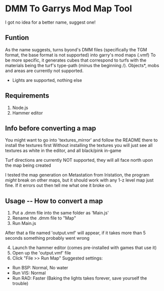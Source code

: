 # DMM To Garrys Mod Map Tool
I got no idea for a better name, suggest one!

## Funtion
As the name suggests, turns byond's DMM files (specifically the TGM format, the base format is not supported) into garry's mod maps (.vmf)
To be more specific, it generates cubes that correspond to turfs with the materials being the turf's type-path (minus the beginning /).
Objects*, mobs and areas are currently not supported.
* Lights are supported, nothing else

## Requirements
1. Node.js
2. Hammer editor

## Info before converting a map
You might want to go into 'textures_mirror' and follow the README there to install the textures first
Without installing the textures you will just see all textures as white in the editor, and all black/pink in-game

Turf directions are currently NOT supported, they will all face north upon the map being created

I tested the map generation on Metastation from Iristation, the program *might* break on other maps, but it should work with any 1-z level map just fine. If it errors out then tell me what one it broke on.

## Usage -- How to convert a map
1. Put a .dmm file into the same folder as 'Main.js'
2. Rename the .dmm file to "Map"
3. Run Main.js

After that a file named 'output.vmf' will appear, if it takes more than 5 seconds something probably went wrong

4. Launch the hammer editor (comes pre-installed with games that use it)
5. Open up the 'output.vmf' file
6. Click "File >> Run Map"
Suggested settings:
* Run BSP: Normal, No water
* Run VIS: Normal
* Run RAD: Faster (Baking the lights takes forever, save yourself the trouble)
